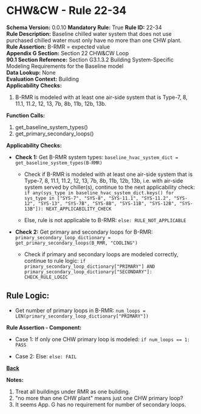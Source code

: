 
# CHW&CW - Rule 22-34  

**Schema Version:** 0.0.10 **Mandatory Rule:** True
**Rule ID:** 22-34  
**Rule Description:** Baseline chilled water system that does not use purchased chilled water must only have no more than one CHW plant.  
**Rule Assertion:** B-RMR = expected value  
**Appendix G Section:** Section 22 CHW&CW Loop  
**90.1 Section Reference:** Section G3.1.3.2 Building System-Specific Modeling Requirements for the Baseline model  
**Data Lookup:** None  
**Evaluation Context:** Building  
**Applicability Checks:**  

1. B-RMR is modeled with at least one air-side system that is Type-7, 8, 11.1, 11.2, 12, 13, 7b, 8b, 11b, 12b, 13b.

**Function Calls:**  

1. get_baseline_system_types()
2. get_primary_secondary_loops()

**Applicability Checks:**  

- **Check 1:** Get B-RMR system types: `baseline_hvac_system_dict = get_baseline_system_types(B-RMR)`

  - Check if B-RMR is modeled with at least one air-side system that is Type-7, 8, 11.1, 11.2, 12, 13, 7b, 8b, 11b, 12b, 13b, i.e. with air-side system served by chiller(s), continue to the next applicability check: `if any(sys_type in baseline_hvac_system_dict.keys() for sys_type in ["SYS-7", "SYS-8", "SYS-11.1", "SYS-11.2", "SYS-12", "SYS-13", "SYS-7B", "SYS-8B", "SYS-11B", "SYS-12B", "SYS-13B"]): NEXT_APPLICABILITY_CHECK`

  - Else, rule is not applicable to B-RMR: `else: RULE_NOT_APPLICABLE`

- **Check 2:** Get primary and secondary loops for B-RMR: `primary_secondary_loop_dictionary = get_primary_secondary_loops(B_RMR, "COOLING")`

  - Check if primary and secondary loops are modeled correctly, continue to rule logic: `if primary_secondary_loop_dictionary["PRIMARY"] AND primary_secondary_loop_dictionary["SECONDARY"]: CHECK_RULE_LOGIC`

## Rule Logic:  

- Get number of primary loops in B-RMR: `num_loops = LEN(primary_secondary_loop_dictionary["PRIMARY"])`

**Rule Assertion - Component:**

- Case 1: If only one CHW primary loop is modeled: `if num_loops == 1: PASS`

- Case 2: Else: `else: FAIL`

**[Back](../_toc.md)**

**Notes:**

1. Treat all buildings under RMR as one building.
2. "no more than one CHW plant" means just one CHW primary loop?
3. It seems App. G has no requirement for number of secondary loops.
